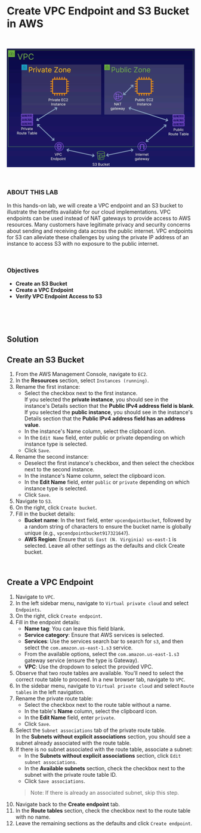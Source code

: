 # Create VPC Endpoint and S3 Bucket in AWS

<br>

![](../img/7.2.LabDiagram.png)


<br>

### ABOUT THIS LAB
In this hands-on lab, we will create a VPC endpoint and an S3 bucket to illustrate the benefits available for our cloud implementations. VPC endpoints can be used instead of NAT gateways to provide access to AWS resources. Many customers have legitimate privacy and security concerns about sending and receiving data across the public internet. VPC endpoints for S3 can alleviate these challenges by using the private IP address of an instance to access S3 with no exposure to the public internet.

<br>

### Objectives
- **Create an S3 Bucket**
- **Create a VPC Endpoint**
- **Verify VPC Endpoint Access to S3**

<br><br><br>

## Solution
## Create an S3 Bucket
1. From the AWS Management Console, navigate to `EC2`.
2. In the **Resources** section, select `Instances (running)`.
3. Rename the first instance:
    - Select the checkbox next to the first instance.<br>If you selected the **private instance**, you should see in the instance's Details section that the **Public IPv4 address field is blank**.<br>If you selected the **public instance**, you should see in the instance's Details section that the **Public IPv4 address field has an address value**.
    - In the instance's Name column, select the clipboard icon.
    - In the `Edit Name` field, enter public or private depending on which instance type is selected.
    - Click `Save`.
4. Rename the second instance:
    - Deselect the first instance's checkbox, and then select the checkbox next to the second instance.
    - In the instance's Name column, select the clipboard icon.
    - In the **Edit Name** field, enter `public` or `private` depending on which instance type is selected.
    - Click `Save`.
5. Navigate to `S3`.
6. On the right, click `Create bucket`.
7. Fill in the bucket details:
    - **Bucket name**: In the text field, enter `vpcendpointbucket`, followed by a random string of characters to ensure the bucket name is globally unique (e.g., `vpcendpointbucket917321647`).
    - **AWS Region**: Ensure that `US East (N. Virginia) us-east-1` is selected.
Leave all other settings as the defaults and click Create bucket.

<br>

## Create a VPC Endpoint
1. Navigate to `VPC`.
2. In the left sidebar menu, navigate to `Virtual private cloud` and select `Endpoints`.
3. On the right, click `Create endpoint`.
4. Fill in the endpoint details:
    - **Name tag**: You can leave this field blank.
    - **Service category**: Ensure that AWS services is selected.
    - **Services**: Use the services search bar to search for `s3`, and then select the `com.amazon.us-east-1.s3` service.
    - From the available options, select the `com.amazon.us-east-1.s3` gateway service (ensure the type is Gateway).
    - **VPC**: Use the dropdown to select the provided VPC.
5. Observe that two route tables are available. You'll need to select the correct route table to proceed. In a new browser tab, navigate to `VPC`.
6. In the sidebar menu, navigate to `Virtual private cloud` and select `Route tables` in the left navigation.
7. Rename the private route table:
    - Select the checkbox next to the route table without a name.
    - In the table's **Name** column, select the clipboard icon.
    - In the **Edit Name** field, enter `private`.
    - Click `Save`.
8. Select the `Subnet associations` tab of the private route table.<br>In the **Subnets without explicit associations** section, you should see a subnet already associated with the route table.
9. If there is no subnet associated with the route table, associate a subnet:
    - In the **Subnets without explicit associations** section, click `Edit subnet associations`.
    - In the **Available subnets** section, check the checkbox next to the subnet with the private route table ID.
    - Click `Save associations`.
    > Note: If there is already an associated subnet, skip this step.
10. Navigate back to the **Create endpoint** tab.
11. In the **Route tables** section, check the checkbox next to the route table with no name.
12. Leave the remaining sections as the defaults and click `Create endpoint`.
